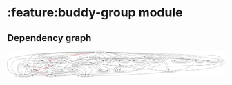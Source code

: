 # :feature:buddy-group module
## Dependency graph
![Dependency graph](../../docs/images/graphs/dep_graph_feature_buddy_group.svg)

